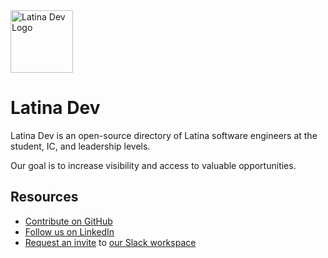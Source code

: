 <img src="https://user-images.githubusercontent.com/4284691/222790188-761fb50d-4ce7-41ee-af8e-5ec948e6e39b.png" width="100" alt="Latina Dev Logo">

# Latina Dev

Latina Dev is an open-source directory of Latina software engineers at the student, IC, and leadership levels. 

Our goal is to increase visibility and access to valuable opportunities.

## Resources

- [Contribute on GitHub](https://github.com/Latina-Dev/latina-dev)
- [Follow us on LinkedIn](https://www.linkedin.com/company/latina-dev/)
- [Request an invite](mailto:hello@latinadev.com) to [our Slack workspace](https://latinadev.slack.com)
